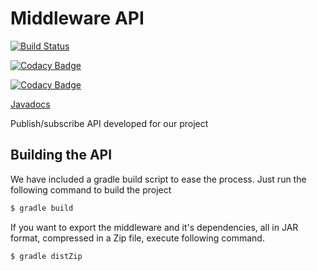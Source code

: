# Middleware API

[![Build Status](https://travis-ci.org/POPBL-6/middleware.svg?branch=master)](https://travis-ci.org/POPBL-6/middleware)

[![Codacy Badge](https://api.codacy.com/project/badge/Grade/1b6239647c644a5c84e5b25fd164b2b1)](https://www.codacy.com/app/POPBL6/middleware?utm_source=github.com&amp;utm_medium=referral&amp;utm_content=POPBL-6/middleware&amp;utm_campaign=Badge_Grade)

[![Codacy Badge](https://api.codacy.com/project/badge/Coverage/1b6239647c644a5c84e5b25fd164b2b1)](https://www.codacy.com/app/POPBL6/middleware?utm_source=github.com&amp;utm_medium=referral&amp;utm_content=POPBL-6/middleware&amp;utm_campaign=Badge_Coverage)

[Javadocs](http://popbl-6.github.io/middleware/)

Publish/subscribe API developed for our project

## Building the API
We have included a gradle build script to ease the process.
Just run the following command to build the project
```sh
$ gradle build
```

If you want to export the middleware and it's dependencies, all in JAR format, compressed in a Zip file, execute following command.
```sh
$ gradle distZip
```

